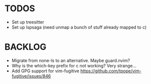 # TODOS

- Set up treesitter
- Set up lspsaga (need unmap a bunch of stuff already mapped to <leader>c)


# BACKLOG
- Migrate from none-ls to an alternative. Maybe guard.nvim?
- Why is the which-key prefix for <leader>c not working? Very strange...
- Add GPG support for vim-fugitive https://github.com/tpope/vim-fugitive/issues/846
